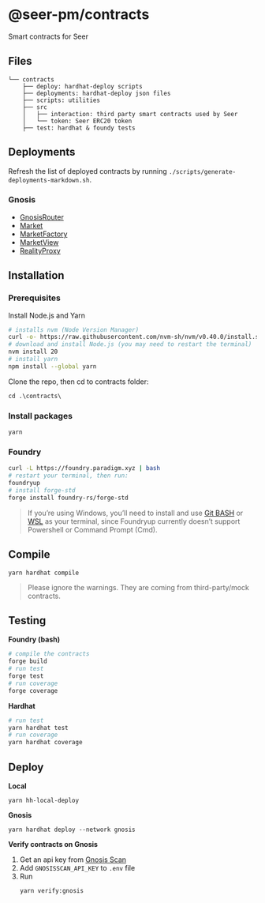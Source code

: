 # @seer-pm/contracts

Smart contracts for Seer

## Files

```
└── contracts
    ├── deploy: hardhat-deploy scripts
    ├── deployments: hardhat-deploy json files
    ├── scripts: utilities
    ├── src
    │   ├── interaction: third party smart contracts used by Seer
    │   └── token: Seer ERC20 token
    ├── test: hardhat & foundy tests
```

## Deployments

Refresh the list of deployed contracts by running `./scripts/generate-deployments-markdown.sh`.

### Gnosis

- [GnosisRouter](https://gnosisscan.io/address/0xeC9048b59b3467415b1a38F63416407eA0c70fB8)
- [Market](https://gnosisscan.io/address/0x8F76bC35F8C72E5e2Ec55ebED785da5efaa9636a)
- [MarketFactory](https://gnosisscan.io/address/0xAA43e743a24262AbBEDB247E08F9357Fc0A82ed7)
- [MarketView](https://gnosisscan.io/address/0x995dC9c89B6605a1E8cc028B37cb8e568e27626f)
- [RealityProxy](https://gnosisscan.io/address/0xc260ADfAC11f97c001dC143d2a4F45b98e0f2D6C)

## Installation

### Prerequisites
Install Node.js and Yarn
```bash
# installs nvm (Node Version Manager)
curl -o- https://raw.githubusercontent.com/nvm-sh/nvm/v0.40.0/install.sh | bash
# download and install Node.js (you may need to restart the terminal)
nvm install 20
# install yarn
npm install --global yarn
```

Clone the repo, then cd to contracts folder:
```
cd .\contracts\
```

### Install packages
```
yarn
```

### Foundry
```bash
curl -L https://foundry.paradigm.xyz | bash
# restart your terminal, then run:
foundryup
# install forge-std
forge install foundry-rs/forge-std
```
>If you’re using Windows, you’ll need to install and use [Git BASH](https://gitforwindows.org/) or [WSL](https://learn.microsoft.com/en-us/windows/wsl/install) as your terminal, since Foundryup currently doesn’t support Powershell or Command Prompt (Cmd).

## Compile
```
yarn hardhat compile
```
>Please ignore the warnings. They are coming from third-party/mock contracts.

## Testing
**Foundry (bash)**
```bash
# compile the contracts
forge build
# run test
forge test
# run coverage
forge coverage
```

**Hardhat**
```bash
# run test
yarn hardhat test
# run coverage
yarn hardhat coverage
```

## Deploy
**Local**
```
yarn hh-local-deploy
```

**Gnosis**
```
yarn hardhat deploy --network gnosis
```

**Verify contracts on Gnosis**
1. Get an api key from [Gnosis Scan](https://docs.gnosisscan.io/getting-started/viewing-api-usage-statistics)
2. Add `GNOSISSCAN_API_KEY` to `.env` file
3. Run
    ```
    yarn verify:gnosis
    ```


